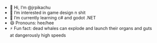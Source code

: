 - 👋 Hi, I’m @jrpikachu
- 👀 I’m interested in game design n shit
- 🌱 I’m currently learning c# and godot .NET
- 😄 Pronouns: hee/hee 
- ⚡ Fun fact: dead whales can explode and launch their organs and guts at dangerously high speeds

<!---
jrpikachu/jrpikachu is a ✨ special ✨ repository because its `README.md` (this file) appears on your GitHub profile.
You can click the Preview link to take a look at your changes.
--->
